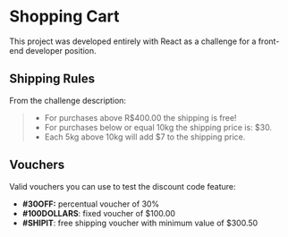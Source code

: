 # Shopping Cart

This project was developed entirely with React as a challenge for a front-end developer position.

## Shipping Rules

From the challenge description:

> - For purchases above R\$400.00 the shipping is free!
> - For purchases below or equal 10kg the shipping price is: \$30.
> - Each 5kg above 10kg will add \$7 to the shipping price.

## Vouchers

Valid vouchers you can use to test the discount code feature:

- **#30OFF:** percentual voucher of 30%
- **#100DOLLARS**: fixed voucher of \$100.00
- **#SHIPIT**: free shipping voucher with minimum value of \$300.50

